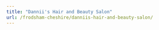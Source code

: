 ```yaml
---
title: "Dannii's Hair and Beauty Salon"
url: /frodsham-cheshire/danniis-hair-and-beauty-salon/
---
```

